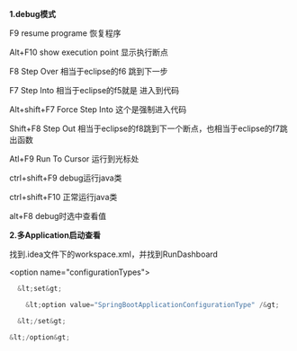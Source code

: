 **1.debug模式**

F9            resume programe 恢复程序

Alt+F10       show execution point 显示执行断点

F8            Step Over 相当于eclipse的f6      跳到下一步

F7            Step Into 相当于eclipse的f5就是  进入到代码

Alt+shift+F7  Force Step Into 这个是强制进入代码

Shift+F8      Step Out  相当于eclipse的f8跳到下一个断点，也相当于eclipse的f7跳出函数

Atl+F9        Run To Cursor 运行到光标处

ctrl+shift+F9   debug运行java类

ctrl+shift+F10  正常运行java类

alt+F8          debug时选中查看值

**2.多Application启动查看**

找到.idea文件下的workspace.xml，并找到RunDashboard

&lt;option name="configurationTypes"&gt;

```go
  &lt;set&gt;

    &lt;option value="SpringBootApplicationConfigurationType" /&gt;

  &lt;/set&gt;

&lt;/option&gt;
```



